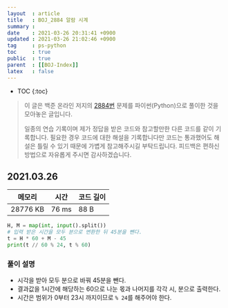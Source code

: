 ```yaml
---
layout  : article
title   : BOJ_2884 알람 시계
summary : 
date    : 2021-03-26 20:31:41 +0900
updated : 2021-03-26 21:02:46 +0900
tag     : ps-python
toc     : true
public  : true
parent  : [[BOJ-Index]]
latex   : false
---
```

* TOC
{:toc}

>이 글은 백준 온라인 저지의 [2884번](https://www.acmicpc.net/problem/2884) 문제를 파이썬(Python)으로 풀이한 것을 모아놓은 글입니다.
>
> 일종의 연습 기록이며 제가 정답을 받은 코드와 참고할만한 다른 코드를 같이 기록합니다. 필요한 경우 코드에 대한 해설을 기록합니다만 코드는 통과했어도 해설은 틀릴 수 있기 때문에 가볍게 참고해주시길 부탁드립니다. 피드백은 편하신 방법으로 자유롭게 주시면 감사하겠습니다.

## 2021.03.26

| 메모리    | 시간  | 코드 길이 |
| --------- | ----- | --------- |
| 28776 KB  | 76 ms | 88 B      |

```python
H, M = map(int, input().split())
# 입력 받은 시간을 모두 분으로 변환한 뒤 45분을 뺀다.
t = H * 60 + M - 45
print(t // 60 % 24, t % 60)
```

### 풀이 설명

* 시각을 받아 모두 분으로 바꿔 45분을 뺀다.
* 결과값을 1시간에 해당하는 60으로 나눈 몫과 나머지를 각각 시, 분으로 출력한다.
* 시간은 범위가 0부터 23시 까지이므로 `% 24`를 해주어야 한다.
